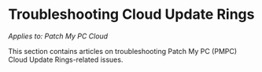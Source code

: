 # Troubleshooting Cloud Update Rings

_Applies to: Patch My PC Cloud_

This section contains articles on troubleshooting Patch My PC (PMPC) Cloud Update Rings-related issues.
